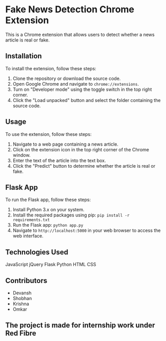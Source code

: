 # Fake News Detection Chrome Extension

This is a Chrome extension that allows users to detect whether a news article is real or fake.

## Installation

To install the extension, follow these steps:

1. Clone the repository or download the source code.
2. Open Google Chrome and navigate to `chrome://extensions`.
3. Turn on "Developer mode" using the toggle switch in the top right corner.
4. Click the "Load unpacked" button and select the folder containing the source code.

## Usage

To use the extension, follow these steps:

1. Navigate to a web page containing a news article.
2. Click on the extension icon in the top right corner of the Chrome window.
3. Enter the text of the article into the text box.
4. Click the "Predict" button to determine whether the article is real or fake.

## Flask App

To run the Flask app, follow these steps:

1. Install Python 3.x on your system.
2. Install the required packages using pip: `pip install -r requirements.txt`
3. Run the Flask app: `python app.py`
4. Navigate to `http://localhost:5000` in your web browser to access the web interface.

## Technologies Used
JavaScript
jQuery
Flask
Python
HTML
CSS

## Contributors

- Devansh 
- Shobhan 
- Krishna 
- Omkar 

## The project is made for internship work under Red Fibre 